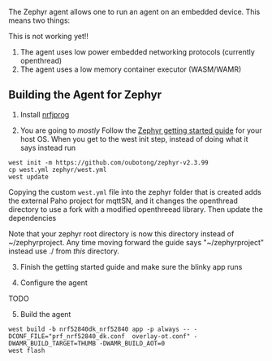 The Zephyr agent allows one to run an agent on an embedded device. 
This means two things:

This is not working yet!!

1) The agent uses low power embedded networking protocols (currently openthread)
2) The agent uses a low memory container executor (WASM/WAMR)

## Building the Agent for Zephyr

1) Install [nrfjprog](https://www.nordicsemi.com/Software-and-tools/Development-Tools/nRF-Command-Line-Tools/Download#infotabs)

2) You are going to _mostly_ Follow the [Zephyr getting started guide](https://docs.zephyrproject.org/latest/getting_started/index.html) 
for your host OS. When you get to the west init step, instead of doing what it says instead run

```shell
west init -m https://github.com/oubotong/zephyr-v2.3.99
cp west.yml zephyr/west.yml
west update
```

Copying the custom `west.yml` file into the zephyr folder that is created adds the external
Paho project for mqttSN, and it changes the openthread directory to use a fork with a modified openthreead
library. Then update the dependencies

Note that your zephyr root directory is now this directory instead of ~/zephyrproject. Any time
moving forward the guide says "~/zephyrproject" instead use ./ from _this_ directory.

3) Finish the getting started guide and make sure the blinky app runs

4) Configure the agent

TODO

5) Build the agent

```shell
west build -b nrf52840dk_nrf52840 app -p always -- -DCONF_FILE="prf_nrf52840_dk.conf  overlay-ot.conf" -DWAMR_BUILD_TARGET=THUMB -DWAMR_BUILD_AOT=0
west flash
```
